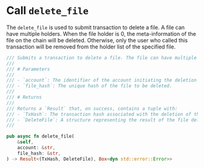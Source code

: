 # Call `delete_file`

The `delete_file` is used to submit transaction to delete a file. A file can have multiple holders. When the file holder is 0, the meta-information of the file on the chain will be deleted. Otherwise, only the user who called this transaction will be removed from the holder list of the specified file.

```rust
/// Submits a transaction to delete a file. The file can have multiple holders.
///
/// # Parameters
///
/// - `account`: The identifier of the account initiating the deletion transaction.
/// - `file_hash`: The unique hash of the file to be deleted.
///
/// # Returns
///
/// Returns a `Result` that, on success, contains a tuple with:
/// - `TxHash`: The transaction hash associated with the deletion of the file.
/// - `DeleteFile`: A structure representing the result of the file deletion.
///

pub async fn delete_file(
    &self,
    account: &str,
    file_hash: &str,
) -> Result<(TxHash, DeleteFile), Box<dyn std::error::Error>>
```